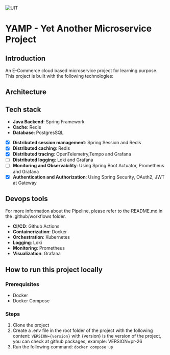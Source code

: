 ![UIT](https://img.shields.io/badge/from-UIT%20VNUHCM-blue?style=for-the-badge&link=https%3A%2F%2Fwww.uit.edu.vn%2F)
# YAMP - Yet Another Microservice Project
## Introduction
An E-Commerce cloud based microservice project for learning purpose. This project is built with the following technologies:

## Architecture

## Tech stack
- **Java Backend**: Spring Framework
- **Cache**: Redis
- **Database**: PostgresSQL
- [x] **Distributed session management**: Spring Session and Redis
- [x] **Distributed caching**: Redis
- [x] **Distributed tracing**: OpenTelemetry,Tempo and Grafana
- [ ] **Distributed logging**: Loki and Grafana
- [ ] **Monitoring and Observability**: Using Spring Boot Actuator, Prometheus and Grafana 
- [x] **Authentication and Authorization**: Using Spring Security, OAuth2, JWT at Gateway
## Devops tools
For more information about the Pipeline, please refer to the README.md in the .github/workflows folder.
- **CI/CD**: Github Actions
- **Containerization**: Docker
- **Orchestration**: Kubernetes
- **Logging**: Loki
- **Monitoring**: Prometheus
- **Visualization**: Grafana
## How to run this project locally
### Prerequisites
- Docker
- Docker Compose
### Steps
1. Clone the project
2. Create a .env file in the root folder of the project with the following content:
```VERSION={version}``` with {version} is the version of the project, you can check at github packages, example: VERSION=pr-26
3. Run the following command:
```docker compose up```

